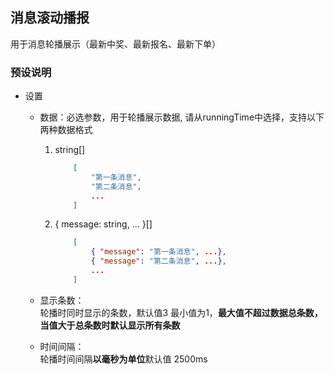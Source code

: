 ## 消息滚动播报

用于消息轮播展示（最新中奖、最新报名、最新下单）

### 预设说明
- 设置<br />
    - 数据：必选参数，用于轮播展示数据, 请从runningTime中选择，支持以下两种数据格式<br /> 
        1. string[]
            ```json
                [
                    "第一条消息",
                    "第二条消息",
                    ...
                ]
            ```
        2. { message: string, ... }[]
            ```json
                [
                    { "message": "第一条消息", ...},
                    { "message": "第二条消息", ...},
                    ...
                ]
            ```
    - 显示条数：<br />
        轮播时同时显示的条数，默认值3 最小值为1，**最大值不超过数据总条数，当值大于总条数时默认显示所有条数**

    - 时间间隔：<br />
        轮播时间间隔**以毫秒为单位**默认值 2500ms


    